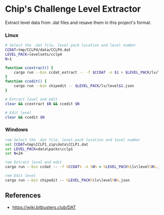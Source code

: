 Chip's Challenge Level Extractor
================================

Extract level data from .dat files and resave them in this project's format.

### Linux

```bash
# Select the .dat file, level pack location and level number
CCDAT=tmp/CCLP4/data/CCLP4.dat
LEVEL_PACK=levelsets/cclp4
N=1

function ccextract() {
	cargo run --bin ccdat_extract -- -f $CCDAT -n $1 > $LEVEL_PACK/lv/level$1.json
}
function ccedit() {
	cargo run --bin chipedit -- $LEVEL_PACK/lv/level$1.json
}

# Extract level and edit
clear && ccextract $N && ccedit $N

# Edit level
clear && ccedit $N
```

### Windows

```cmd
rem Select the .dat file, level pack location and level number
set CCDAT=tmp\CCLP1_zip\data\CCLP1.dat
set LEVEL_PACK=data\packs\cclp1
set N=24

rem Extract level and edit
cargo run --bin ccdat -- -f %CCDAT% -n %N% > %LEVEL_PACK%\lv\level%N%.json && cargo run --bin chipedit -- %LEVEL_PACK%\lv\level%N%.json

rem Edit level
cargo run --bin chipedit -- %LEVEL_PACK%\lv\level%N%.json
```

References
----------

* https://wiki.bitbusters.club/DAT

